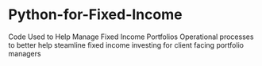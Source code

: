 # Python-for-Fixed-Income
Code Used to Help Manage Fixed Income Portfolios
Operational processes to better help steamline fixed income investing for client facing portfolio managers
